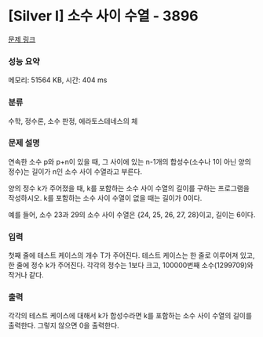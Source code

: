 # [Silver I] 소수 사이 수열 - 3896 

[문제 링크](https://www.acmicpc.net/problem/3896) 

### 성능 요약

메모리: 51564 KB, 시간: 404 ms

### 분류

수학, 정수론, 소수 판정, 에라토스테네스의 체

### 문제 설명

<p>연속한 소수 p와 p+n이 있을 때, 그 사이에 있는 n-1개의 합성수(소수나 1이 아닌 양의 정수)는 길이가 n인 소수 사이 수열라고 부른다.</p>

<p>양의 정수 k가 주어졌을 때, k를 포함하는 소수 사이 수열의 길이를 구하는 프로그램을 작성하시오. k를 포함하는 소수 사이 수열이 없을 때는 길이가 0이다.</p>

<p>예를 들어, 소수 23과 29의 소수 사이 수열은 {24, 25, 26, 27, 28}이고, 길이는 6이다.</p>

### 입력 

 <p>첫째 줄에 테스트 케이스의 개수 T가 주어진다. 테스트 케이스는 한 줄로 이루어져 있고, 한 줄에 정수 k가 주어진다. 각각의 정수는 1보다 크고, 100000번째 소수(1299709)와 작거나 같다.</p>

### 출력 

 <p>각각의 테스트 케이스에 대해서 k가 합성수라면 k를 포함하는 소수 사이 수열의 길이를 출력한다. 그렇지 않으면 0을 출력한다.</p>

